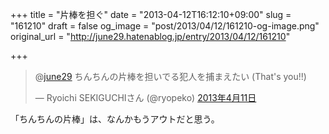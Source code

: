+++
title = "片棒を担ぐ"
date = "2013-04-12T16:12:10+09:00"
slug = "161210"
draft = false
og_image = "post/2013/04/12/161210-og-image.png"
original_url = "http://june29.hatenablog.jp/entry/2013/04/12/161210"

+++

<p></p>
<blockquote class="twitter-tweet" lang="ja">
<p>@<a href="https://twitter.com/june29">june29</a> ちんちんの片棒を担いでる犯人を捕まえたい (That's you!!)</p>— Ryoichi SEKIGUCHIさん (@ryopeko) <a href="https://twitter.com/ryopeko/status/322385132327673856">2013年4月11日</a>
</blockquote>
<script async src="//platform.twitter.com/widgets.js" charset="utf-8"></script><p>「ちんちんの片棒」は、なんかもうアウトだと思う。</p>